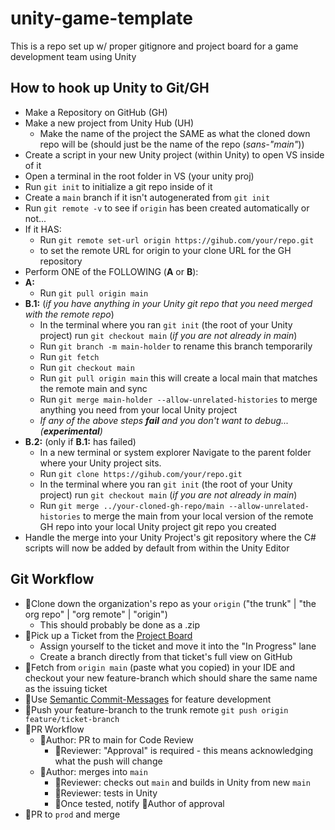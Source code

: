 # unity-game-template
This is a repo set up w/ proper gitignore and project board for a game development team using Unity

## How to hook up Unity to Git/GH
- Make a Repository on GitHub (GH)
- Make a new project from Unity Hub (UH)
	- Make the name of the project the SAME as what the cloned down repo will be (should just be the name of the repo (_sans-"main"_))
- Create a script in your new Unity project (within Unity) to open VS inside of it
- Open a terminal in the root folder in VS (your unity proj)
- Run `git init` to initialize a git repo inside of it
- Create a `main` branch if it isn't autogenerated from `git init`
- Run `git remote -v` to see if `origin` has been created automatically or not...
- If it HAS:
	- Run `git remote set-url origin https://gihub.com/your/repo.git`
	- to set the remote URL for origin to your clone URL for the GH repository
- Perform ONE of the FOLLOWING (**A** or **B**):
- **A:**
	- Run `git pull origin main` 
- **B.1:** (_if you have anything in your Unity git repo that you need merged with the remote repo_)
	- In the terminal where you ran `git init` (the root of your Unity project) run `git checkout main` (_if you are not already in main_)
	- Run `git branch -m main-holder` to rename this branch temporarily
	- Run `git fetch`
	- Run `git checkout main`
	- Run `git pull origin main` this will create a local main that matches the remote main and sync
	- Run `git merge main-holder --allow-unrelated-histories` to merge anything you need from your local Unity project
	- _If any of the above steps **fail** and you don't want to debug... (**experimental**)_ 
- **B.2:** (only if **B.1:** has failed)
	- In a new terminal or system explorer Navigate to the parent folder where your Unity project sits.
	- Run `git clone https://gihub.com/your/repo.git`
	- In the terminal where you ran `git init` (the root of your Unity project) run `git checkout main` (_if you are not already in main_)
	- Run `git merge ../your-cloned-gh-repo/main --allow-unrelated-histories` to merge the main from your local version of the remote GH repo into your local Unity project git repo you created
- Handle the merge into your Unity Project's git repository where the C# scripts will now be added by default from within the Unity Editor

## Git Workflow
- 📌Clone down the organization's repo as your `origin` ("the trunk" | "the org repo" | "org remote" | "origin")
  - This should probably be done as a .zip
- 📌Pick up a Ticket from the [Project Board](https://github.com/orgs/<org-name/projects/1/views/1)
  - Assign yourself to the ticket and move it into the "In Progress" lane
  - Create a branch directly from that ticket's full view on GitHub
- 📌Fetch from `origin main` (paste what you copied) in your IDE and checkout your new feature-branch which should share the same name as the issuing ticket
- 📌Use [Semantic Commit-Messages](https://gist.github.com/joshbuchea/6f47e86d2510bce28f8e7f42ae84c716) for feature development
- 📌Push your feature-branch to the trunk remote `git push origin feature/ticket-branch`
- 📌PR Workflow
  - 📝Author: PR to main for Code Review
    - 🔎Reviewer: "Approval" is required - this means acknowledging what the push will change
  - 📝Author: merges into `main`
    - 🔎Reviewer: checks out `main` and builds in Unity from new `main`
    - 🔎Reviewer: tests in Unity
    - 📌Once tested, notify 📝Author of approval
- 🎇PR to `prod` and merge



